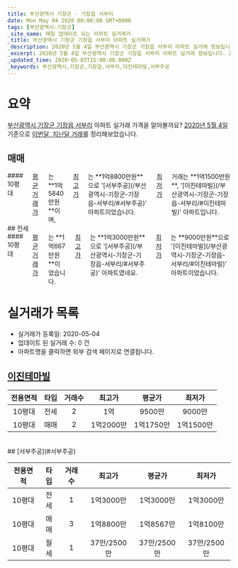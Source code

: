 ```yaml
---
title: 부산광역시 기장군 - 기장읍 서부리
date: Mon May 04 2020 00:00:00 GMT+0900
tags: [부산광역시-기장군]
_site_name: 매일 업데이트 되는 아파트 실거래가
_title: 부산광역시 기장군 기장읍 서부리 아파트 실거래가
_description: 2020년 5월 4일 부산광역시 기장군 기장읍 서부리 아파트 실거래 정보입니다. 2건 아파트 정보가 있습니다.
_excerpt: 2020년 5월 4일 부산광역시 기장군 기장읍 서부리 아파트 실거래 정보입니다. 2건 아파트 정보가 있습니다.
_updated_time: 2020-05-03T15:00:00.000Z
_keywords: 부산광역시,기장군,기장읍,서부리,이진테마빌,서부주공
---
```





# 요약
<ins>부산광역시 기장군 기장읍 서부리</ins> 아파트 실거래 가격을 알아볼까요? <ins>2020년 5월 4일</ins> 기준으로 <ins>이번달, 지난달 거래</ins>를 정리해보았습니다.

## 매매
<div class="container">
<div class="twelve columns" markdown="1">
#### 10평대
<ins>평균 거래가</ins>는 **1억5840만원**이며, <ins>최고가</ins>는 **1억8800만원**으로 '[서부주공](/부산광역시-기장군-기장읍-서부리/#서부주공)' 아파트이었습니다. <ins>최저가</ins> 거래는 **1억1500만원**, '[이진테마빌](/부산광역시-기장군-기장읍-서부리/#이진테마빌)' 아파트입니다.
</div>
</div>
## 전세
<div class="container">
<div class="twelve columns" markdown="1">
#### 10평대
<ins>평균 거래가</ins>는 **1억667만원**이었습니다. <ins>최고가</ins>는 **1억3000만원**으로 '[서부주공](/부산광역시-기장군-기장읍-서부리/#서부주공)' 아파트였네요. <ins>최저가</ins>는 **9000만원**으로 '[이진테마빌](/부산광역시-기장군-기장읍-서부리/#이진테마빌)' 아파트이었습니다.
</div>
</div>



# 실거래가 목록
- 실거래가 등록일: 2020-05-04
- 업데이트 된 실거래 수: 0 건
- 아파트명을 클릭하면 외부 검색 페이지로 연결됩니다.

## [이진테마빌](#이진테마빌)

|전용면적|타입|거래수|최고가|평균가|최저가|
|:---:|:---:|:---:|:---:|:---:|:---:|
|10평대|<span class="deal-type-2">전세</span>|2|1억|9500만|9000만|
|10평대|<span class="deal-type-1">매매</span>|2|1억2000만|1억1750만|1억1500만|

<br/>
## [서부주공](#서부주공)

|전용면적|타입|거래수|최고가|평균가|최저가|
|:---:|:---:|:---:|:---:|:---:|:---:|
|10평대|<span class="deal-type-2">전세</span>|1|1억3000만|1억3000만|1억3000만|
|10평대|<span class="deal-type-1">매매</span>|3|1억8800만|1억8567만|1억8100만|
|10평대|<span class="deal-type-3">월세</span>|1|37만/2500만|37만/2500만|37만/2500만|

<br/>



